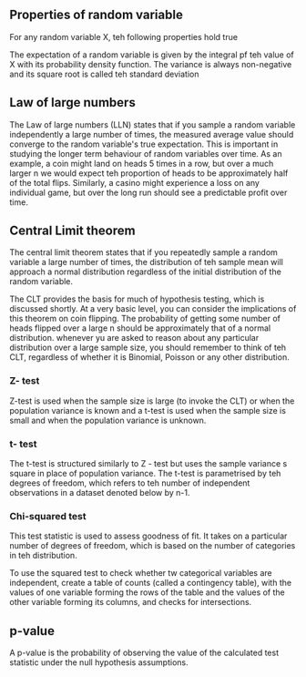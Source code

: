 ## Properties of random variable

For any random variable X, teh following properties hold true

The expectation of a random variable is given by the integral pf teh value of X with its probability density function.
The variance is always non-negative and its square root is called teh standard deviation

## Law of large numbers

The Law of large numbers (LLN) states that if you sample a random variable independently a large number of times, the
measured average value should converge to the random variable's true expectation.
This is important in studying the longer term behaviour of random variables over time. As an example, a coin might land
on heads 5 times in a row, but over a much larger n we would expect teh proportion of heads to be approximately half of
the total flips.
Similarly, a casino might experience a loss on any individual game, but over the long run should see a predictable
profit over time.

## Central Limit theorem

The central limit theorem states that if you repeatedly sample a random variable a large number of times, the
distribution of teh sample mean will approach a normal distribution regardless of the initial distribution of the random
variable.

The CLT provides the basis for much of hypothesis testing, which is discussed shortly. At a very basic level, you can
consider the implications of this theorem on coin flipping. The probability of getting some number of heads flipped over
a large n should be approximately that of a normal distribution. whenever yu are asked to reason about any particular
distribution over a large sample size, you should remember to think of teh CLT, regardless of whether it is Binomial,
Poisson or any other distribution.

### Z- test

Z-test is used when the sample size is large (to invoke the CLT) or when the population variance is known and a t-test
is used when the sample size is small and when the population variance is unknown.

### t- test

The t-test is structured similarly to Z - test but uses the sample variance s square in place of population variance.
The t-test is parametrised by teh degrees of freedom, which refers to teh number of independent observations in a
dataset denoted below by n-1.

### Chi-squared test

This test statistic is used to assess goodness of fit. It takes on a particular number of degrees of freedom, which is
based on the number of categories in teh distribution.

To use the squared test to check whether tw categorical variables are independent, create a table of counts (called a
contingency table), with the values of one variable forming the rows of the table and the values of the other variable
forming its columns, and checks for intersections. 

## p-value
A p-value is the probability of observing the value of the calculated test statistic under the null hypothesis assumptions.